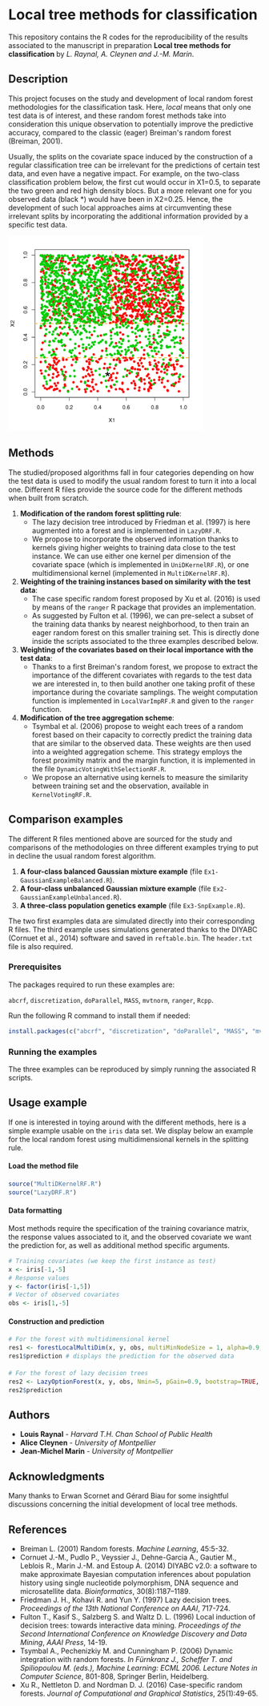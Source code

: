 # Local tree methods for classification

This repository contains the R codes for the reproducibility of the results associated to the manuscript in preparation **Local tree methods for classification** by *L. Raynal, A. Cleynen and J.-M. Marin*. 

## Description

This project focuses on the study and development of local random forest methodologies for the classification task. Here, *local* means that only one test data is of interest, and these random forest methods take into consideration this unique observation to potentially improve the predictive accuracy, compared to the classic (eager) Breiman's random forest (Breiman, 2001).

Usually, the splits on the covariate space induced by the construction of a regular classification tree can be irrelevant for the predictions of certain test data, and even have a negative impact. For example, on the two-class classification problem below, the first cut would occur in X1=0.5, to separate the two green and red high density blocs. But a more relevant one for you observed data (black *) would have been in X2=0.25. Hence, the development of such local approaches aims at circumventing these irrelevant splits by incorporating the additional information provided by a specific test data.

<img src="/Images/FragIssue-1.png" alt="Fragmentation Graph," style="zoom:38%;" />

## Methods

The studied/proposed algorithms fall in four categories depending on how the test data is used to modify the usual random forest to turn it into a local one. Different R files provide the source code for the different methods when built from scratch.

1. **Modification of the random forest splitting rule**:
   - The lazy decision tree introduced by Friedman et al. (1997) is here augmented into a forest and is implemented in `LazyDRF.R`.
   - We propose to incorporate the observed information thanks to kernels giving higher weights to training data close to the test instance. We can use either one kernel per dimension of the covariate space (which is implemented in `UniDKernelRF.R`), or one multidimensional kernel (implemented in `MultiDKernelRF.R`).
2. **Weighting of the training instances based on similarity with the test data**:
   * The case specific random forest proposed by Xu et al. (2016) is used by means of the `ranger` R package that provides an implementation.
   * As suggested by Fulton et al. (1996), we can pre-select a subset of the training data thanks by nearest neighborhood, to then train an eager random forest on this smaller training set. This is directly done  inside the scripts associated to the three examples described below.
3. **Weighting of the covariates based on their local importance with the test data**:
   * Thanks to a first Breiman's random forest, we propose to extract the importance of the different covariates with regards to the test data we are interested in, to then build another one taking profit of these importance during the covariate samplings. The weight computation function is implemented in `LocalVarImpRF.R` and given to the `ranger` function.
4. **Modification of the tree aggregation scheme**:
   * Tsymbal et al. (2006) propose to weight each trees of a random forest based on their capacity to  correctly predict the training data that are similar to the observed data. These weights are then used into a weighted aggregation scheme. This strategy employs the forest proximity matrix and the margin function, it is implemented in the file `DynamicVotingWithSelectionRF.R`.
   * We propose an alternative using kernels to measure the similarity between training set and the observation, available in `KernelVotingRF.R`.

## Comparison examples

The different R files mentioned above are sourced for the study and comparisons of the methodologies on three different examples trying to put in decline the usual random forest algorithm.

1. **A four-class balanced Gaussian mixture example** (file `Ex1-GaussianExampleBalanced.R`).
2. **A four-class unbalanced Gaussian mixture example** (file `Ex2-GaussianExampleUnbalanced.R`).
3. **A three-class population genetics example** (file `Ex3-SnpExample.R`).

The two first examples data are simulated directly into their corresponding R files. The third example uses simulations generated thanks to the DIYABC (Cornuet et al., 2014) software and saved in `reftable.bin`. The `header.txt` file is also required.

### Prerequisites

The packages required to run these examples are:

`abcrf`, `discretization`, `doParallel`, `MASS`, `mvtnorm`, `ranger`, `Rcpp`.

Run the following R command to install them if needed:

```R
install.packages(c("abcrf", "discretization", "doParallel", "MASS", "mvtnorm", "ranger", "Rcpp"))
```

### Running the examples

The three examples can be reproduced by simply running the associated R scripts.

## Usage example

If one is interested in toying around with the different methods, here is a simple example usable on the `iris` data set. We display below an example for the local random forest using multidimensional kernels in the splitting rule.

#### Load the method file

```R
source("MultiDKernelRF.R")
source("LazyDRF.R")
```

#### Data formatting

Most methods require the specification of the training covariance matrix, the response values associated to it, and the observed covariate we want the prediction for, as well as additional method specific arguments. 

```R
# Training covariates (we keep the first instance as test)
x <- iris[-1,-5]
# Response values
y <- factor(iris[-1,5])
# Vector of observed covariates
obs <- iris[1,-5]
```

#### Construction and prediction

```R
# For the forest with multidimensional kernel
res1 <- forestLocalMultiDim(x, y, obs, multiMinNodeSize = 1, alpha=0.9, ntree = 20, bootstrap = TRUE, whichKernel="MultiGauss", hfixe=TRUE)
res1$prediction # displays the prediction for the observed data

# For the forest of lazy decision trees
res2 <- LazyOptionForest(x, y, obs, Nmin=5, pGain=0.9, bootstrap=TRUE, ntree=20)
res2$prediction
```

## Authors

* **Louis Raynal** - *Harvard T.H. Chan School of Public Health*
* **Alice Cleynen** - *University of Montpellier*
* **Jean-Michel Marin** - *University of Montpellier*

## Acknowledgments

Many thanks to Erwan Scornet and Gérard Biau for some insightful discussions concerning the initial development of local tree methods.

## References

- Breiman L. (2001) Random forests. *Machine Learning*, 45:5-32.
- Cornuet J.-M., Pudlo P., Veyssier J., Dehne-Garcia A., Gautier M., Leblois R., Marin J.-M. and Estoup A.  (2014) DIYABC v2.0: a software to make approximate Bayesian computation inferences about population history using single nucleotide polymorphism, DNA sequence and microsatellite data. *Bioinformatics*, 30(8):1187–1189.
- Friedman J. H., Kohavi R. and Yun Y. (1997) Lazy decision trees. *Proceedings of the 13th National Conference on AAAI*, 717-724.
- Fulton T., Kasif S., Salzberg S. and Waltz D. L. (1996) Local induction of decision trees: towards interactive data mining. *Proceedings of the Second International Conference on Knowledge Discovery and Data Mining*, *AAAI Press*, 14-19.
- Tsymbal A., Pechenizkiy M. and Cunningham P. (2006) Dynamic integration with random forests. *In Fürnkranz J., Scheffer T. and Spiliopoulou M. (eds.), Machine Learning: ECML 2006.* *Lecture Notes in Computer Science*, 801-808,  Springer Berlin, Heidelberg.
- Xu R., Nettleton D. and Nordman D. J. (2016) Case-specific random forests. *Journal of Computational and Graphical Statistics*, 25(1):49-65.
